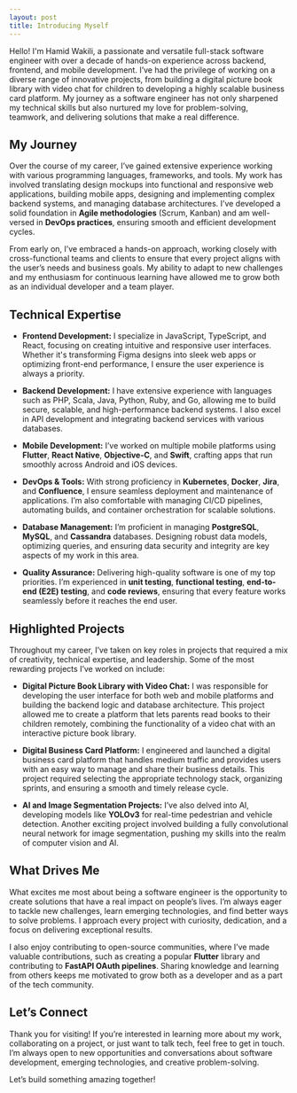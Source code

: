```yaml
---
layout: post
title: Introducing Myself
---
```


Hello! I'm Hamid Wakili, a passionate and versatile full-stack software engineer with over a decade of hands-on experience across backend, frontend, and mobile development. I’ve had the privilege of working on a diverse range of innovative projects, from building a digital picture book library with video chat for children to developing a highly scalable business card platform. My journey as a software engineer has not only sharpened my technical skills but also nurtured my love for problem-solving, teamwork, and delivering solutions that make a real difference.

## My Journey

Over the course of my career, I’ve gained extensive experience working with various programming languages, frameworks, and tools. My work has involved translating design mockups into functional and responsive web applications, building mobile apps, designing and implementing complex backend systems, and managing database architectures. I’ve developed a solid foundation in **Agile methodologies** (Scrum, Kanban) and am well-versed in **DevOps practices**, ensuring smooth and efficient development cycles.

From early on, I’ve embraced a hands-on approach, working closely with cross-functional teams and clients to ensure that every project aligns with the user’s needs and business goals. My ability to adapt to new challenges and my enthusiasm for continuous learning have allowed me to grow both as an individual developer and a team player.

## Technical Expertise

- **Frontend Development:** I specialize in JavaScript, TypeScript, and React, focusing on creating intuitive and responsive user interfaces. Whether it's transforming Figma designs into sleek web apps or optimizing front-end performance, I ensure the user experience is always a priority.

- **Backend Development:** I have extensive experience with languages such as PHP, Scala, Java, Python, Ruby, and Go, allowing me to build secure, scalable, and high-performance backend systems. I also excel in API development and integrating backend services with various databases.

- **Mobile Development:** I’ve worked on multiple mobile platforms using **Flutter**, **React Native**, **Objective-C**, and **Swift**, crafting apps that run smoothly across Android and iOS devices.

- **DevOps & Tools:** With strong proficiency in **Kubernetes**, **Docker**, **Jira**, and **Confluence**, I ensure seamless deployment and maintenance of applications. I’m also comfortable with managing CI/CD pipelines, automating builds, and container orchestration for scalable solutions.

- **Database Management:** I’m proficient in managing **PostgreSQL**, **MySQL**, and **Cassandra** databases. Designing robust data models, optimizing queries, and ensuring data security and integrity are key aspects of my work in this area.

- **Quality Assurance:** Delivering high-quality software is one of my top priorities. I’m experienced in **unit testing**, **functional testing**, **end-to-end (E2E) testing**, and **code reviews**, ensuring that every feature works seamlessly before it reaches the end user.

## Highlighted Projects

Throughout my career, I’ve taken on key roles in projects that required a mix of creativity, technical expertise, and leadership. Some of the most rewarding projects I’ve worked on include:

- **Digital Picture Book Library with Video Chat:** I was responsible for developing the user interface for both web and mobile platforms and building the backend logic and database architecture. This project allowed me to create a platform that lets parents read books to their children remotely, combining the functionality of a video chat with an interactive picture book library.

- **Digital Business Card Platform:** I engineered and launched a digital business card platform that handles medium traffic and provides users with an easy way to manage and share their business details. This project required selecting the appropriate technology stack, organizing sprints, and ensuring a smooth and timely release cycle.

- **AI and Image Segmentation Projects:** I’ve also delved into AI, developing models like **YOLOv3** for real-time pedestrian and vehicle detection. Another exciting project involved building a fully convolutional neural network for image segmentation, pushing my skills into the realm of computer vision and AI.

## What Drives Me

What excites me most about being a software engineer is the opportunity to create solutions that have a real impact on people’s lives. I’m always eager to tackle new challenges, learn emerging technologies, and find better ways to solve problems. I approach every project with curiosity, dedication, and a focus on delivering exceptional results.

I also enjoy contributing to open-source communities, where I’ve made valuable contributions, such as creating a popular **Flutter** library and contributing to **FastAPI OAuth pipelines**. Sharing knowledge and learning from others keeps me motivated to grow both as a developer and as a part of the tech community.

## Let’s Connect

Thank you for visiting! If you’re interested in learning more about my work, collaborating on a project, or just want to talk tech, feel free to get in touch. I’m always open to new opportunities and conversations about software development, emerging technologies, and creative problem-solving.

Let’s build something amazing together!
